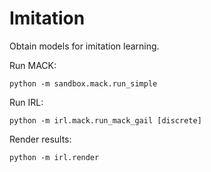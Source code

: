 # Imitation
Obtain models for imitation learning.

Run MACK:
```
python -m sandbox.mack.run_simple
```

Run IRL:

```
python -m irl.mack.run_mack_gail [discrete]
```

Render results:

```
python -m irl.render
```